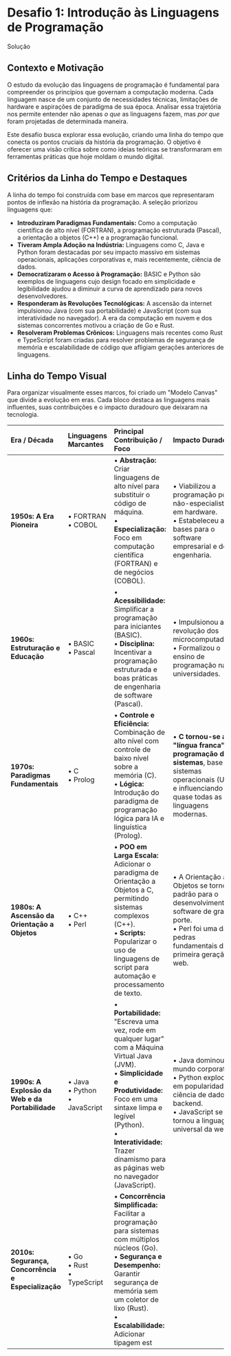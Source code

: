 # Desafio 1: Introdução às Linguagens de Programação
Solução
## Contexto e Motivação

O estudo da evolução das linguagens de programação é fundamental para compreender os princípios que governam a computação moderna. Cada linguagem nasce de um conjunto de necessidades técnicas, limitações de hardware e aspirações de paradigma de sua época. Analisar essa trajetória nos permite entender não apenas *o que* as linguagens fazem, mas *por que* foram projetadas de determinada maneira.

Este desafio busca explorar essa evolução, criando uma linha do tempo que conecta os pontos cruciais da história da programação. O objetivo é oferecer uma visão crítica sobre como ideias teóricas se transformaram em ferramentas práticas que hoje moldam o mundo digital.

## Critérios da Linha do Tempo e Destaques

A linha do tempo foi construída com base em marcos que representaram pontos de inflexão na história da programação. A seleção priorizou linguagens que:
-   **Introduziram Paradigmas Fundamentais:** Como a computação científica de alto nível (FORTRAN), a programação estruturada (Pascal), a orientação a objetos (C++) e a programação funcional.
-   **Tiveram Ampla Adoção na Indústria:** Linguagens como C, Java e Python foram destacadas por seu impacto massivo em sistemas operacionais, aplicações corporativas e, mais recentemente, ciência de dados.
-   **Democratizaram o Acesso à Programação:** BASIC e Python são exemplos de linguagens cujo design focado em simplicidade e legibilidade ajudou a diminuir a curva de aprendizado para novos desenvolvedores.
-   **Responderam às Revoluções Tecnológicas:** A ascensão da internet impulsionou Java (com sua portabilidade) e JavaScript (com sua interatividade no navegador). A era da computação em nuvem e dos sistemas concorrentes motivou a criação de Go e Rust.
-   **Resolveram Problemas Crônicos:** Linguagens mais recentes como Rust e TypeScript foram criadas para resolver problemas de segurança de memória e escalabilidade de código que afligiam gerações anteriores de linguagens.

## Linha do Tempo Visual

Para organizar visualmente esses marcos, foi criado um "Modelo Canvas" que divide a evolução em eras. Cada bloco destaca as linguagens mais influentes, suas contribuições e o impacto duradouro que deixaram na tecnologia.

| Era / Década | Linguagens Marcantes | Principal Contribuição / Foco | Impacto Duradouro |
| :--- | :--- | :--- | :--- |
| **1950s: A Era Pioneira** | • FORTRAN<br>• COBOL | • **Abstração:** Criar linguagens de alto nível para substituir o código de máquina.<br>• **Especialização:** Foco em computação científica (FORTRAN) e de negócios (COBOL). | • Viabilizou a programação por não-especialistas em hardware.<br>• Estabeleceu as bases para o software empresarial e de engenharia. |
| **1960s: Estruturação e Educação** | • BASIC<br>• Pascal | • **Acessibilidade:** Simplificar a programação para iniciantes (BASIC).<br>• **Disciplina:** Incentivar a programação estruturada e boas práticas de engenharia de software (Pascal). | • Impulsionou a revolução dos microcomputadores.<br>• Formalizou o ensino de programação nas universidades. |
| **1970s: Paradigmas Fundamentais** | • C<br>• Prolog | • **Controle e Eficiência:** Combinação de alto nível com controle de baixo nível sobre a memória (C).<br>• **Lógica:** Introdução do paradigma de programação lógica para IA e linguística (Prolog). | • **C tornou-se a "língua franca" da programação de sistemas**, base para sistemas operacionais (Unix) e influenciando quase todas as linguagens modernas. |
| **1980s: A Ascensão da Orientação a Objetos** | • C++<br>• Perl | • **POO em Larga Escala:** Adicionar o paradigma de Orientação a Objetos a C, permitindo sistemas complexos (C++).<br>• **Scripts:** Popularizar o uso de linguagens de script para automação e processamento de texto. | • A Orientação a Objetos se tornou o padrão para o desenvolvimento de software de grande porte.<br>• Perl foi uma das pedras fundamentais da primeira geração da web. |
| **1990s: A Explosão da Web e da Portabilidade** | • Java<br>• Python<br>• JavaScript | • **Portabilidade:** "Escreva uma vez, rode em qualquer lugar" com a Máquina Virtual Java (JVM).<br>• **Simplicidade e Produtividade:** Foco em uma sintaxe limpa e legível (Python).<br>• **Interatividade:** Trazer dinamismo para as páginas web no navegador (JavaScript). | • Java dominou o mundo corporativo.<br>• Python explodiu em popularidade em ciência de dados e backend.<br>• JavaScript se tornou a linguagem universal da web. |
| **2010s: Segurança, Concorrência e Especialização** | • Go<br>• Rust<br>• TypeScript | • **Concorrência Simplificada:** Facilitar a programação para sistemas com múltiplos núcleos (Go).<br>• **Segurança e Desempenho:** Garantir segurança de memória sem um coletor de lixo (Rust).<br>• **Escalabilidade:** Adicionar tipagem est

